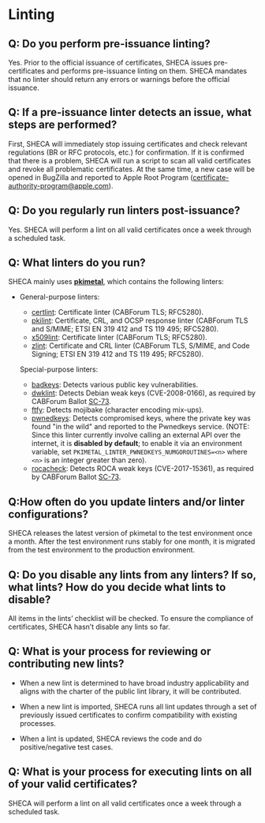 # Linting

## Q: Do you perform pre-issuance linting?

Yes. Prior to the official issuance of certificates, SHECA issues pre-certificates and performs pre-issuance linting on them. SHECA mandates that no linter should return any errors or warnings before the official issuance.

## Q: If a pre-issuance linter detects an issue, what steps are performed?

First, SHECA will immediately stop issuing certificates and check relevant regulations (BR or RFC protocols, etc.) for confirmation. If it is confirmed that there is a problem, SHECA will run a script to scan all valid certificates and revoke all problematic certificates. At the same time, a new case will be opened in BugZilla and reported to Apple Root Program (certificate-authority-program@apple.com).

## Q: Do you regularly run linters post-issuance?

Yes. SHECA will perform a lint on all valid certificates once a week through a scheduled task.

## Q: What linters do you run? 

SHECA mainly uses **[pkimetal](https://github.com/pkimetal/pkimetal)**, which contains the following linters:

- General-purpose linters:

  - [certlint](https://github.com/certlint/certlint): Certificate linter (CABForum TLS; RFC5280).
  - [pkilint](https://github.com/digicert/pkilint): Certificate, CRL, and OCSP response linter (CABForum TLS and S/MIME; ETSI EN 319 412 and TS 119 495; RFC5280).
  - [x509lint](https://github.com/kroeckx/x509lint): Certificate linter (CABForum TLS; RFC5280).
  - [zlint](https://github.com/zmap/zlint): Certificate and CRL linter (CABForum TLS, S/MIME, and Code Signing; ETSI EN 319 412 and TS 119 495; RFC5280).

  Special-purpose linters:

  - [badkeys](https://github.com/badkeys/badkeys): Detects various public key vulnerabilities.
  - [dwklint](https://github.com/CVE-2008-0166/dwklint): Detects Debian weak keys (CVE-2008-0166), as required by CABForum Ballot [SC-73](https://github.com/cabforum/servercert/pull/500/files#diff-e0ac1bd190515a4f2ec09139d395ef6a8c7e9e5b612957c1f5a2dea80c6a6cfeR1705).
  - [ftfy](https://github.com/rspeer/python-ftfy): Detects mojibake (character encoding mix-ups).
  - [pwnedkeys](https://https//pwnedkeys.com): Detects compromised keys, where the private key was found "in the wild" and reported to the Pwnedkeys service. (NOTE: Since this linter currently involve calling an external API over the internet, it is **disabled by default**; to enable it via an environment variable, set `PKIMETAL_LINTER_PWNEDKEYS_NUMGOROUTINES=<n>` where `<n>` is an integer greater than zero).
  - [rocacheck](https://github.com/titanous/rocacheck): Detects ROCA weak keys (CVE-2017-15361), as required by CABForum Ballot [SC-73](https://github.com/cabforum/servercert/pull/500/files#diff-e0ac1bd190515a4f2ec09139d395ef6a8c7e9e5b612957c1f5a2dea80c6a6cfeR1706).

## Q:How often do you update linters and/or linter configurations?

SHECA releases the latest version of pkimetal to the test environment once a month. After the test environment runs stably for one month, it is migrated from the test environment to the production environment.

## Q: Do you disable any lints from any linters? If so, what lints? How do you decide what lints to disable?

All items in the lints’ checklist will be checked. To ensure the compliance of certificates, SHECA hasn’t disable any lints so far. 

## Q: What is your process for reviewing or contributing new lints?

- When a new lint is determined to have broad industry applicability and aligns with the charter of the public lint library, it will be contributed. 

- When a new lint is imported, SHECA runs all lint updates through a set of previously issued certificates to confirm compatibility with existing processes. 
- When a lint is updated, SHECA reviews the code and do positive/negative test cases.

## Q: What is your process for executing lints on all of your valid certificates?

SHECA will perform a lint on all valid certificates once a week through a scheduled task.


